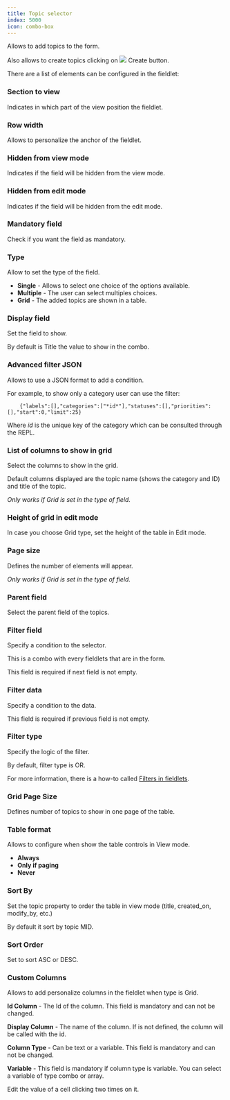 ```yaml
---
title: Topic selector
index: 5000
icon: combo-box
---
```


Allows to add topics to the form.

Also allows to create topics clicking on <img src="/static/images/icons/add.svg" /> Create button.

There are a list of elements can be configured in the fieldlet:

### Section to view

Indicates in which part of the view position the fieldlet.

### Row width

Allows to personalize the anchor of the fieldlet.


### Hidden from view mode

Indicates if the field will be hidden from the view mode.


### Hidden from edit mode

Indicates if the field will be hidden from the edit mode.


### Mandatory field

Check if you want the field as mandatory.


### Type

Allow to set the type of the field.

- **Single** - Allows to select one choice of the options available.
- **Multiple** - The user can select multiples choices.
- **Grid** - The added topics are shown in a table.


### Display field

Set the field to show.

By default is Title the value to show in the combo.

### Advanced filter JSON

Allows to use a JSON format to add a condition.

For example, to show only a category user can use the filter:

        {"labels":[],"categories":["*id*"],"statuses":[],"priorities":[],"start":0,"limit":25}

Where *id* is the unique key of the category which can be consulted through the REPL.


### List of columns to show in grid

Select the columns to show in the grid.

Default columns displayed are the topic name (shows the category and ID) and title of the topic.

*Only works if Grid is set in the type of field.*

### Height of grid in edit mode

In case you choose Grid type, set the height of the table in Edit mode.

### Page size

Defines the number of elements will appear.

*Only works if Grid is set in the type of field.*

### Parent field

Select the parent field of the topics.

### Filter field

Specify a condition to the selector.

This is a combo with every fieldlets that are in the form.

This field is required if next field is not empty.

### Filter data

Specify a condition to the data.

This field is required if previous field is not empty.

### Filter type

Specify the logic of the filter.

By default, filter type is OR.

For more information, there is a how-to called [Filters in fieldlets](how-to/filter-fieldlet).

### Grid Page Size

Defines number of topics to show in one page of the table.

### Table format

Allows to configure when show the table controls in View mode.

- **Always**
- **Only if paging**
- **Never**

### Sort By

Set the topic property to order the table in view mode 
(title, created_on, modify_by, etc.)

By default it sort by topic MID.

### Sort Order

Set to sort ASC or DESC.

### Custom Columns

Allows to add personalize columns in the fieldlet when type is Grid.

**Id Column** - The Id of the column. This field is mandatory and can not be changed.

**Display Column** - The name of the column. If is not defined, the column will be called with the id.

**Column Type** - Can be text or a variable. This field is mandatory and can not be changed.

**Variable** - This field is mandatory if column type is variable. You can select a variable of type combo or array.

Edit the value of a cell clicking two times on it.
